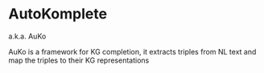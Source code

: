 # AutoKomplete 
a.k.a. AuKo

AuKo is a framework for KG completion, it extracts triples from NL text and map the triples to their KG representations


